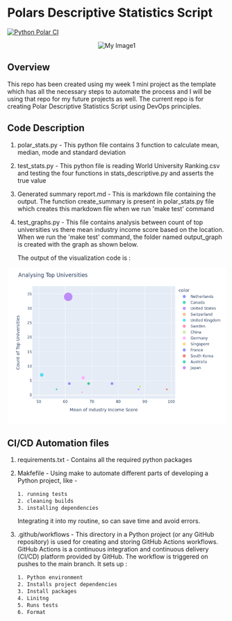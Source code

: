 # Polars Descriptive Statistics Script

 [![Python Polar CI](https://github.com/nogibjj/IDS-Week3_MiniProject_us26/actions/workflows/main.yml/badge.svg)](https://github.com/nogibjj/IDS-Week3_MiniProject_us26/actions/workflows/main.yml)

<p align="center">
  <img width="650" src="https://pypi-camo.global.ssl.fastly.net/6ee1fcdd8ef06e75b8a1d0bedceaa9faad6c093a/68747470733a2f2f7261772e67697468756275736572636f6e74656e742e636f6d2f706f6c612d72732f706f6c6172732d7374617469632f6d61737465722f6c6f676f732f706f6c6172735f6769746875625f6c6f676f5f726563745f6461726b5f6e616d652e737667" alt="My Image1">
</p>


## Overview

This repo has been created using my week 1 mini project as the template which has all the necessary steps to automate the process and I will be using that repo for my future projects as well. The current repo is for creating Polar Descriptive Statistics Script using DevOps principles.


## Code Description

1. polar_stats.py - This python file contains 3 function to calculate mean, median, mode and standard deviation
2. test_stats.py - This python file is reading World University Ranking.csv and testing the four functions in stats_descriptive.py and asserts the true value
3. Generated summary report.md - This is markdown file containing the output. The function create_summary is present in polar_stats.py file which creates this markdown file when we run 'make test' command
4. test_graphs.py - This file contains analysis between count of top universities vs there mean industry income score based on the location. When we run the 'make test' command, the folder named output_graph is created with the graph as shown below.

   The output of the visualization code is  :

<p align="center">
  <img width="650" src="https://github.com/nogibjj/IDS-Week3_MiniProject_us26/blob/main/output_graph/visualization.png" alt="My Image1">
</p>

## CI/CD Automation files

1. requirements.txt - Contains all the required python packages
2. Makfefile - Using make to automate different parts of developing a Python project, like -
   
       1. running tests
       2. cleaning builds
       3. installing dependencies
   
   Integrating it into my routine, so can save time and avoid errors.
   
5. .github/workflows - This directory in a Python project (or any GitHub repository) is used for creating and storing GitHub Actions workflows. GitHub Actions is a continuous integration and continuous delivery                           (CI/CD) platform provided by GitHub. The workflow is triggered on pushes to the main branch. It sets up :
   
       1. Python environment
       2. Installs project dependencies
       3. Install packages
       4. Linitng
       5. Runs tests
       6. Format

